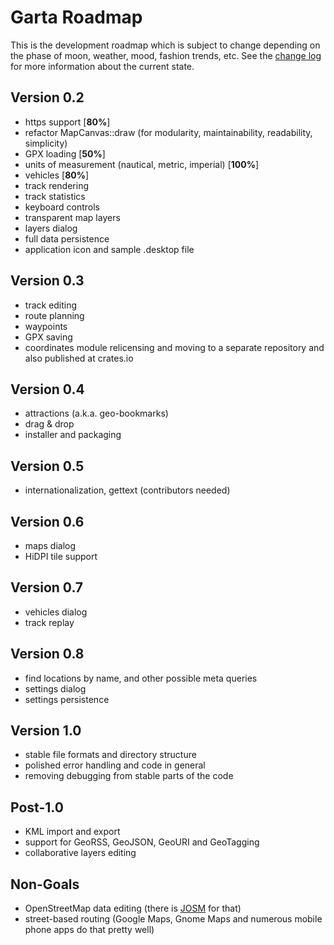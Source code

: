 # Garta Roadmap
This is the development roadmap which is subject to change depending on the phase of moon, weather, mood, fashion trends, etc. See the [change log](CHANGELOG.md) for more information about the current state.

## Version 0.2
- https support [**80%**]
- refactor MapCanvas::draw (for modularity, maintainability, readability, simplicity)
- GPX loading [**50%**]
- units of measurement (nautical, metric, imperial) [**100%**]
- vehicles [**80%**]
- track rendering
- track statistics
- keyboard controls
- transparent map layers
- layers dialog
- full data persistence
- application icon and sample .desktop file

## Version 0.3
- track editing
- route planning
- waypoints
- GPX saving
- coordinates module relicensing and moving to a separate repository and also published at crates.io

## Version 0.4
- attractions (a.k.a. geo-bookmarks)
- drag & drop
- installer and packaging

## Version 0.5
- internationalization, gettext (contributors needed)

## Version 0.6
- maps dialog
- HiDPI tile support

## Version 0.7
- vehicles dialog
- track replay

## Version 0.8
- find locations by name, and other possible meta queries
- settings dialog
- settings persistence

## Version 1.0
- stable file formats and directory structure
- polished error handling and code in general
- removing debugging from stable parts of the code

## Post-1.0
- KML import and export
- support for GeoRSS, GeoJSON, GeoURI and GeoTagging
- collaborative layers editing

## Non-Goals
- OpenStreetMap data editing (there is [JOSM](https://josm.openstreetmap.de/) for that)
- street-based routing (Google Maps, Gnome Maps and numerous mobile phone apps do that pretty well)

